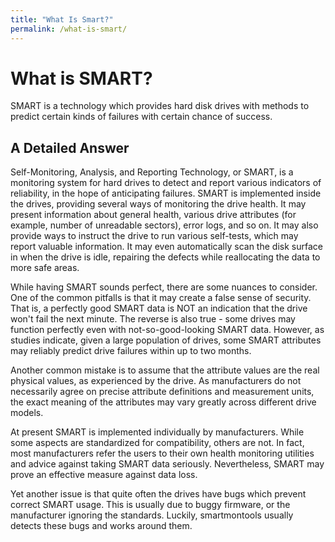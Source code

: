 ```yaml
---
title: "What Is Smart?"
permalink: /what-is-smart/
---
```


# What is SMART?

SMART is a technology which provides hard disk drives with methods to
predict certain kinds of failures with certain chance of success.

## A Detailed Answer

Self-Monitoring, Analysis, and Reporting Technology, or SMART, is a
monitoring system for hard drives to detect and report various indicators
of reliability, in the hope of anticipating failures. SMART is implemented
inside the drives, providing several ways of monitoring the drive health.
It may present information about general health, various drive attributes
(for example, number of unreadable sectors), error logs, and so on.
It may also provide ways to instruct the drive to run various self-tests,
which may report valuable information. It may even automatically scan
the disk surface in when the drive is idle, repairing the defects while
reallocating the data to more safe areas.

While having SMART sounds perfect, there are some nuances to
consider. One of the common pitfalls is that it may create a false sense
of security. That is, a perfectly good SMART data is NOT an indication
that the drive won't fail the next minute. The reverse is also true - some
drives may function perfectly even with not-so-good-looking SMART
data. However, as studies indicate, given a large population of drives,
some SMART attributes may reliably predict drive failures within up to
two months.

Another common mistake is to assume that the attribute values are
the real physical values, as experienced by the drive. As manufacturers
do not necessarily agree on precise attribute definitions and
measurement units, the exact meaning of the attributes may vary
greatly across different drive models.

At present SMART is implemented individually by manufacturers.
While some aspects are standardized for compatibility, others are not.
In fact, most manufacturers refer the users to their own health
monitoring utilities and advice against taking SMART data seriously.
Nevertheless, SMART may prove an effective measure against data loss.

Yet another issue is that quite often the drives have bugs which
prevent correct SMART usage. This is usually due to buggy firmware,
or the manufacturer ignoring the standards. Luckily, smartmontools
usually detects these bugs and works around them.
